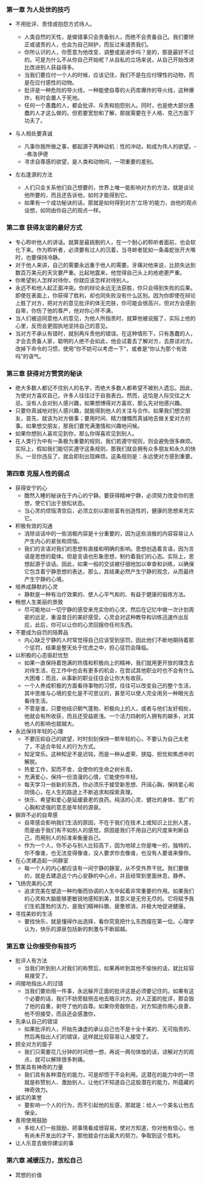 ### 第一章 为人处世的技巧
  * 不用批评、责怪或抱怨方式待人。
    * 人类自然的天性，是做错事只会责备别人，而绝不会责备自己。我们要矫正或谴责的人，也会为自己辩护，而反过来谴责我们。
    * 你所认识的人，你愿意为他改变、调整或是进步吗？是的，那是最好不过的。可是为什么不从你自己开始呢？从自私的立场来说，从自己开始改进比改进别人获益得多。
    * 当我们要应付一个人的时候，应该记住，我们不是在应付理性的动物，而是在应付感性的动物。
    * 批评是一种危险的导火线，一种能使自尊的火药库爆炸的导火线，这种爆炸，有时会置人于死地。
    * 任何一个愚蠢的人，都会批评、斥责和抱怨别人。同时，也是绝大部分愚蠢的人才这么做的。但若要宽恕和了解，那就需要在于人格、克己方面下功夫了。

  * 与人相处要真诚
    * 凡事你我所做之事，都起源于两种动机：性的冲动，和成为伟人的欲望。--弗洛伊德
    * 寻求自尊感的欲望，是人类和动物间，一项重要的差别。

  * 左右逢源的方法
    * 人们只会关系他们自己想要的，世界上唯一能影响对方的方法，就是谈论他所要的，而且还告诉他，如何才能得到它。
    * 如果有一个成功秘诀的话，那就是如何得到对方‘立场’的能力，由他的观点设想，如同由你自己的观点一样。

### 第二章 获得友谊的最好方式
  * 专心聆听他人的讲话。就算是最挑剔的人，在一个耐心的聆听者面前，也会软化下来。作为聆听者，必须要有过人的沉着，当寻衅者犹如一条毒蛇张开大嘴时，也要保持冷静。
  * 对于他人来讲，自己的需要永远重于他人的需要。牙痛对他来说，比损失达到数百万美元的天灾要严重。比起地震来，他觉得自己头上的疮疤更严重。
  * 你希望别人怎样对待你，你就应该怎样对待别人。
  * 永远不和他人起正面冲突。你的辩论永远无法获胜，你只会得到失败的后果。即使在表面上，你获得了胜利，却也同失败没有什么区别。因为你即使在辩论上胜了对方，把对方的意见批评的体无完肤，你可能会很高兴，但对方会感到自卑，你伤了他的尊严，他对你心怀不满，
  * 当人们被迫同意他人的意见，为他人所指责时，就算他被说服了，实际上他的心里，反而会更固执地坚持自己的意见。
  * 当对方不承认有错时，就别再斥责他的错误。在这种情形下，只有愚蠢的人，才会去责备人家，聪明的人绝不会如此，他会试着去了解对方，去原谅对方。
  改掉下命令的习惯，使用“你不妨可以考虑一下”，或者是“你认为那个有效吗”的语气。

### 第三章 获得对方赞赏的秘诀
  * 绝大多数人都记不住别人的名字，而绝大多数人都希望不被别人遗忘。因此，为使对方喜欢自己，许多人往往过于自我表白。然而，这恰是人际交往之大忌。没有人会对别人感兴趣，如果想博得对方喜欢，那么先对他感兴趣。
  * 只要你真诚地对别人感兴趣，就能得到他人的关注与合作。如果我们想交朋友，首先，就该为对方做事；要用时间、精力慷慨而真诚地去做关爱对方的事。如果想交朋友，那我们要充满激情和兴趣地问候。
  * 如果你想别人喜欢见到你，那么你得喜欢见到别人。
  * 在人类行为中有一条极为重要的规则，我们若遵守规则，则会避免很多麻烦。实际上，假如我们能切实遵守这条规则，那我们就会拥有众多朋友和永久的快乐。一旦你违反了，就会即刻出现麻烦。这条规则是：永远使对方感到重要。

### 第四章 克服人性的弱点
 * 获得安宁的心
   * 酣然入睡的秘诀在于内心的宁静。要获得精神宁静，必须努力改变你的思想，使它们出于放松状态。
   * 当心灵的烦恼清空后，必须立刻以那些富有创造性的，健康的思想来充实它。
 * 积极有效的沟通
   * 消除谈话中的一些消极内容是十分重要的，因为这些消极的内容容易让人产生内心的紧张和烦恼。
   * 我们的言语对我们的思想有直接和明确的影响。思想创造着言语，因为言语是思想的载体。但是言语也形象思想，制约着我们的心态。实际上，思想起源于谈话。因此，如果一般的交谈被仔细地加以审查和训练，以确保它包含着宁静思想的表达，那么，其结果必然产生宁静的观念，从而最终产生宁静的心境。
* 培养成静默的心灵
  * 静默是一种有治疗效果的、使人心平气和的、有益于健康的锻炼方法。
* 畅想人生美丽的景致
  * 尽可能地以一切宁静的感受来充实你的心灵，然后在记忆中做一次计划周密的远足，重温昔日的美好感受。心灵会对这种教导和训练迅速作出反应，此后，你可以让你的心灵回报你任何东西。
* 不要成为自罚的陪葬品
  * 内心缺乏宁静的人时常觉得自己应该受到惩罚，因此他们不断地期待着那个惩罚，结果是整天处于忧虑之中，担心惩罚会降临。
* 以积极的心态驱赶忧愁
  * 如果一直保持着饱满的热情和积极向上的精神，我们就用更开放的理念去对待生活，在工作中也会有更多的机会，在尝试其他职业时也不会有什么大困难；而且，从事新的职业往往会让你大有收获。
  * 一个人养成积极的方面看待事物的习惯，往往可以改变自己的整个生活，其中思维与心境的变化是不可思议的，甚至可以使人完全用另一种眼光去看待生活。
  * 不管是谁，只要他结识朝气蓬勃、积极向上的人，或者与他们友好相处，他就会有所收获，而且还受益匪浅。一个活力四射的人拥有的越多，对其他人的影响也就越大。
* 永远保持年轻的心理
  * 不要压抑自己的欲望，时时刻刻保持一颗年轻的心，不要认为自己太老了，不适合年轻人的行为方式。
  * 知足常乐。这种知足不是迟钝，而是一种从虚荣、狭隘、担忧和焦虑中的解脱。
  * 热爱工作，契而不舍，会使你的生命之树长青。
  * 充满爱心，保持一份浪漫的心情，它能使你年轻。
  * 每天学习一些新的东西，你必须乐于接受新思想、开阔心胸，保持爱心和同情心，在人生的路途上不断追求和探索真理。
  * 快乐、希望和爱心是延缓衰老的良药。纯洁的心灵、健壮的身体、宽广的心胸和坚强的意志是年轻的源泉。
* 摒弃不必的自卑感
  * 自卑感会影响我们生活的原因，不在于我们在技术上或知识上比别人差，而是由于我们有不如别人的感觉。原因是我们不用自己的尺度来判断自己，而用别人的标准来衡量自己。
  * 作为一个人，你不必与别人比较高下，因为地球上你是唯一的，独特的，你不像谁，也无法变得像谁，没人要求你去像谁，也没有人要谁来像你。
* 在心灵建造起一间静室
  * 每一个人的内心都应该有一间宁静的静室，从不受外界干扰。我们要做的，就是去建造这个内心安静的中心点，并且经常到里面休息，静养。
* 飞扬完美的心灵
  * 追求完美在塑造一种均衡而协调的人生中起着非常重要的作用。如果我们的心灵和大脑能够更敏锐地感知到美，其意义是无穷无尽的。它将赋予我们生机蓬勃的活力，是我们精神抖擞、疲惫顿消，并极大地促进健康。
* 寻找美妙的生活
  * 要找快乐，就是懂得作出选择，看你究竟把什么东西摆在第一位。心理学认为，快乐的源泉包括新的刺激与不断超越。

### 第五章 让你接受你有技巧
  * 批评人有方法
    * 当我们听到别人对我们的称赞后，如果再听到其他不愉快的话，就比较容易接受了。
  * 间接地指出人的过错
    * 当我们要劝阻一件事，永远躲开正面的批评这是必须要记住的。如果有这个必要的话，我们不妨旁敲侧击地去暗示对方。对人正面的批评，那会毁了他的自重，剥夺了他的自尊。如果你旁敲侧击，对方知道你用心良善，他不但接受，而且还会感激你，
  * 先承认自己的错误
    * 如果批评的人，开始先谦虚的承认自己也不是十全十美的、无可指责的、然后再指出人们的错误，这样就比较容易让人接受了。
  * 顾全对方的面子
    * 我们只需要花几分钟的时间想一想，再说一两句体恤的话，谅解对方的观点，就可以解除很多刺痛。
  * 赞美具有神奇的力量
    * 我们具有各种潜在的能力，可是却惯于不会利用。这潜在的能力中的一项就是称赞别人、激励别人，让他们不知道自己这股潜在的能力，所蕴藏的神奇效力。
  * 诚实的美誉
    * 要影响一个人的行为，而不引起他的反感，那就是：给人一个美名让他去保全。
  * 善用使用鼓励
    * 多给人们一些鼓励，把事情看成很容易。使对方知道，你对他有信心，他有尚未开发出的才干，那他就会付出最大的努力，争取到这个胜利。
  * 让人乐意去做你建议的事

### 第六章 减缓压力，放松自己
  * 冥想的价值